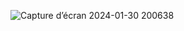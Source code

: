 ![Capture d’écran 2024-01-30 200638](https://github.com/nihal212/Syst-me-de-reconnaissance-d-images-similaires-python-/assets/120100432/3acb6d71-099b-4853-a563-364bd9e83313)
